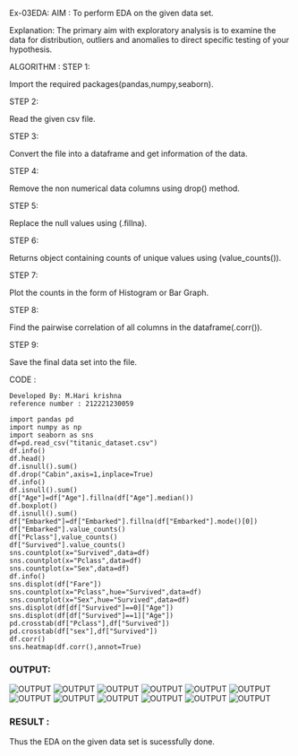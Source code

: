 Ex-03EDA:
AIM :
To perform EDA on the given data set.

Explanation:
The primary aim with exploratory analysis is to examine the data for distribution, outliers and anomalies to direct specific testing of your hypothesis.

ALGORITHM :
STEP 1:

Import the required packages(pandas,numpy,seaborn).

STEP 2:

Read the given csv file.

STEP 3:

Convert the file into a dataframe and get information of the data.

STEP 4:

Remove the non numerical data columns using drop() method.

STEP 5:

Replace the null values using (.fillna).

STEP 6:

Returns object containing counts of unique values using (value_counts()).

STEP 7:

Plot the counts in the form of Histogram or Bar Graph.

STEP 8:

Find the pairwise correlation of all columns in the dataframe(.corr()).

STEP 9:

Save the final data set into the file.

CODE :
```
Developed By: M.Hari krishna
reference number : 212221230059

import pandas pd
import numpy as np
import seaborn as sns
df=pd.read_csv("titanic_dataset.csv")
df.info()
df.head()
df.isnull().sum()
df.drop("Cabin",axis=1,inplace=True)
df.info()
df.isnull().sum()
df["Age"]=df["Age"].fillna(df["Age"].median())
df.boxplot()
df.isnull().sum()
df["Embarked"]=df["Embarked"].fillna(df["Embarked"].mode()[0])
df["Embarked"].value_counts()
df["Pclass"],value_counts()
df["Survived"].value_counts()
sns.countplot(x="Survived",data=df)
sns.countplot(x="Pclass",data=df)
sns.countplot(x="Sex",data=df)
df.info()
sns.displot(df["Fare"])
sns.countplot(x="Pclass",hue="Survived",data=df)
sns.countplot(x="Sex",hue="Survived",data=df)
sns.displot(df[df["Survived"]==0]["Age"])
sns.displot(df[df["Survived"]==1]["Age"])
pd.crosstab(df["Pclass"],df["Survived"])
pd.crosstab(df["sex"],df["Survived"])
df.corr()
sns.heatmap(df.corr(),annot=True)
```
### OUTPUT:

![OUTPUT](/data/b.png)
![OUTPUT](/data/b1.png)
![OUTPUT](/data/b2.png)
![OUTPUT](/data/b3.png)
![OUTPUT](/data/b4.png)
![OUTPUT](/data/b5.png)
![OUTPUT](/data/b6.png)
![OUTPUT](/data/b7.png)
![OUTPUT](/data/b8.png)
![OUTPUT](/data/b9.png)
![OUTPUT](/data/b10.png)
![OUTPUT](/data/b11.png)

### RESULT :
Thus the EDA on the given data set is sucessfully done.